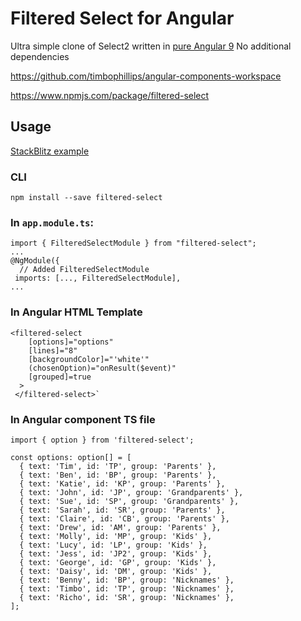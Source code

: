 # Filtered Select for Angular

Ultra simple clone of Select2 written in [pure Angular 9](https://angular.io)
No additional dependencies

https://github.com/timbophillips/angular-components-workspace

https://www.npmjs.com/package/filtered-select

## Usage

[StackBlitz example](https://stackblitz.com/edit/filtered-select-example-usage)

### CLI 
`npm install --save filtered-select`

### In `app.module.ts`:
```
import { FilteredSelectModule } from "filtered-select";
...
@NgModule({
  // Added FilteredSelectModule
 imports: [..., FilteredSelectModule],
...
```

### In Angular HTML Template
```
<filtered-select
    [options]="options"
    [lines]="8"
    [backgroundColor]="'white'"
    (chosenOption)="onResult($event)"
    [grouped]=true
  >
 </filtered-select>`
```

### In Angular component TS file
```
import { option } from 'filtered-select';

const options: option[] = [
  { text: 'Tim', id: 'TP', group: 'Parents' },
  { text: 'Ben', id: 'BP', group: 'Parents' },
  { text: 'Katie', id: 'KP', group: 'Parents' },
  { text: 'John', id: 'JP', group: 'Grandparents' },
  { text: 'Sue', id: 'SP', group: 'Grandparents' },
  { text: 'Sarah', id: 'SR', group: 'Parents' },
  { text: 'Claire', id: 'CB', group: 'Parents' },
  { text: 'Drew', id: 'AM', group: 'Parents' },
  { text: 'Molly', id: 'MP', group: 'Kids' },
  { text: 'Lucy', id: 'LP', group: 'Kids' },
  { text: 'Jess', id: 'JP2', group: 'Kids' },
  { text: 'George', id: 'GP', group: 'Kids' },
  { text: 'Daisy', id: 'DM', group: 'Kids' },
  { text: 'Benny', id: 'BP', group: 'Nicknames' },
  { text: 'Timbo', id: 'TP', group: 'Nicknames' },
  { text: 'Richo', id: 'SR', group: 'Nicknames' },
];
```

